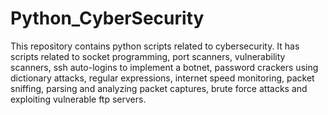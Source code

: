 # Python_CyberSecurity
This repository contains python scripts related to cybersecurity. It has scripts related to socket programming, port scanners, vulnerability
scanners, ssh auto-logins to implement a botnet, password crackers using dictionary attacks, regular expressions, internet speed monitoring,
packet sniffing, parsing and analyzing packet captures, brute force attacks and exploiting vulnerable ftp servers.
